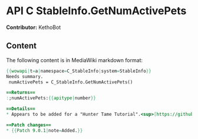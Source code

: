 # API C StableInfo.GetNumActivePets

**Contributor:** KethoBot

## Content

The following content is in MediaWiki markdown format:

```mediawiki
{{wowapi|t=a|namespace=C_StableInfo|system=StableInfo}}
Needs summary.
 numActivePets = C_StableInfo.GetNumActivePets()

==Returns==
:;numActivePets:{{apitype|number}}

==Details==
* Appears to be added for a "Hunter Tame Tutorial".<sup>[https://github.com/Gethe/wow-ui-source/commit/1cf759abedf90eaf4adaa1be3629855626c2d998#diff-50cde5c46edb1c98671fa837f0a2d55314bfa7d27130b383081ec892c5b323a9R3571]</sup>

==Patch changes==
* {{Patch 9.0.1|note=Added.}}
```